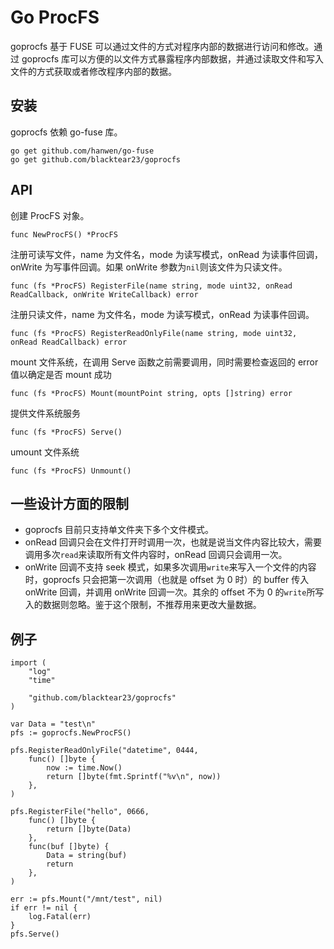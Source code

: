 # Go ProcFS

goprocfs 基于 FUSE 可以通过文件的方式对程序内部的数据进行访问和修改。通过 goprocfs 库可以方便的以文件方式暴露程序内部数据，并通过读取文件和写入文件的方式获取或者修改程序内部的数据。

## 安装

goprocfs 依赖 go-fuse 库。

```
go get github.com/hanwen/go-fuse
go get github.com/blacktear23/goprocfs
```

## API

创建 ProcFS 对象。

`func NewProcFS() *ProcFS`

注册可读写文件，name 为文件名，mode 为读写模式，onRead 为读事件回调，onWrite 为写事件回调。如果 onWrite 参数为`nil`则该文件为只读文件。

`func (fs *ProcFS) RegisterFile(name string, mode uint32, onRead ReadCallback, onWrite WriteCallback) error`

注册只读文件，name 为文件名，mode 为读写模式，onRead 为读事件回调。

`func (fs *ProcFS) RegisterReadOnlyFile(name string, mode uint32, onRead ReadCallback) error`

mount 文件系统，在调用 Serve 函数之前需要调用，同时需要检查返回的 error 值以确定是否 mount 成功

`func (fs *ProcFS) Mount(mountPoint string, opts []string) error`

提供文件系统服务

`func (fs *ProcFS) Serve()`

umount 文件系统

`func (fs *ProcFS) Unmount()`

## 一些设计方面的限制

* goprocfs 目前只支持单文件夹下多个文件模式。
* onRead 回调只会在文件打开时调用一次，也就是说当文件内容比较大，需要调用多次`read`来读取所有文件内容时，onRead 回调只会调用一次。
* onWrite 回调不支持 seek 模式，如果多次调用`write`来写入一个文件的内容时，goprocfs 只会把第一次调用（也就是 offset 为 0 时）的 buffer 传入 onWrite 回调，并调用 onWrite 回调一次。其余的 offset 不为 0 的`write`所写入的数据则忽略。鉴于这个限制，不推荐用来更改大量数据。

## 例子

```
import (
    "log"
    "time"

    "github.com/blacktear23/goprocfs"
)

var Data = "test\n"
pfs := goprocfs.NewProcFS()

pfs.RegisterReadOnlyFile("datetime", 0444,
    func() []byte {
        now := time.Now()
        return []byte(fmt.Sprintf("%v\n", now))
    },
)

pfs.RegisterFile("hello", 0666,
    func() []byte {
        return []byte(Data)
    },
    func(buf []byte) {
        Data = string(buf)
        return
    },
)

err := pfs.Mount("/mnt/test", nil)
if err != nil {
    log.Fatal(err)
}
pfs.Serve()
```

